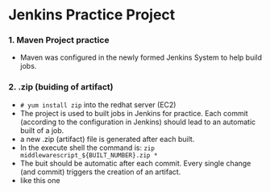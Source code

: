 # Jenkins Practice Project

### 1. Maven Project practice
* Maven was configured in the newly formed Jenkins System to help build jobs.

### 2. .zip (buiding of artifact)
* `# yum install zip` into the redhat server (EC2)
* The project is used to built jobs in Jenkins for practice. Each commit (according to the configuration in Jenkins) should lead to an automatic built of a job.
* a new .zip (artifact) file is generated after each built.
* In the execute shell the command is: `zip middlewarescript_${BUILT_NUMBER}.zip *`
* The buit should be automatic after each commit. Every single change (and commit) triggers the creation of an artifact.
* like this one
